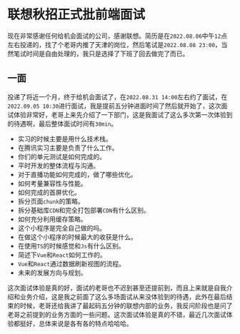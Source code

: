 # 联想秋招正式批前端面试
现在非常感谢任何给机会面试的公司，感谢联想。简历是在`2022.08.06`中午`12`点左右投递的，找了个老哥内推了天津的岗位，然后笔试是`2022.08.08 23:00`，当然笔试时间是自由处理的，我只是选择了下班了回去做完了而已。

## 一面
投递了将近一个月，终于给机会面试了，在`2022.08.31 14:00`左右约了面试，在`2022.09.05 10:30`进行面试，我是提前五分钟进面时间了然后就开始了，这次面试体验非常好，老哥上来先介绍了一下部门，这是我面试了这么多次第一次体验到的待遇啊，最后整体面试时间有`30min`。

* 实习的时候主要是用什么技术栈。
* 在腾讯实习主要是负责了什么工作。
* 你们的单元测试是如何完成的。
* 平时开发的整体流程与沟通。
* 对于直播功能如何完成的，做了哪些优化。
* 如何考量兼容性与性能。
* 如何完成的首屏优化。
* 拆分页面`chunk`的策略。
* 拆分基础库`CDN`和完全打包部署`CDN`有什么区别。
* 如何充分利用缓存策略。
* 这个小程序是完全自己做的吗。
* 在做这个小程序的时候最大的收获是什么。
* 在使用`TS`的时候感觉和`Js`有什么区别。
* 简述下`Vue`和`React`如何工作的。
* `Vue`和`React`通过数据刷新视图的流程。
* 未来的发展方向与规划。

这次面试体验是真的好，面试的老哥也不迟到甚至还提前到，而且上来就是自我介绍和业务介绍，这是我之前面了这么多场面试从来没体验到的待遇，此外在最后结束的时候，老哥还给我讲了最起码五分钟的联想内部的业务，我反问阶段也是问了老哥之前提到的业务方面的一些问题。这次面试体验是真的不错，最近几次面试体验都挺好，总体来说是各有各的特点哈哈哈。


